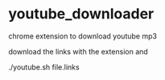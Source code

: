 youtube_downloader
==================

chrome extension to download youtube mp3


download the links with the extension and

./youtube.sh file.links 
